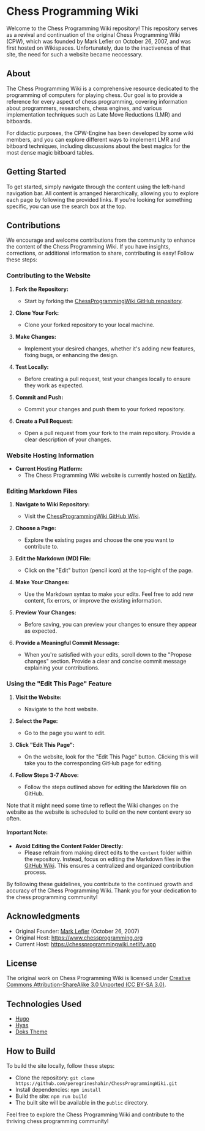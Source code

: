 
# Chess Programming Wiki


Welcome to the Chess Programming Wiki repository! This repository serves as a revival and continuation of the original Chess Programming Wiki (CPW), which was founded by Mark Lefler on October 26, 2007, and was first hosted on Wikispaces. Unfortunately, due to the inactiveness of that site, the need for such a website became neccessary.
## About
The Chess Programming Wiki is a comprehensive resource dedicated to the programming of computers for playing chess. Our goal is to provide a reference for every aspect of chess programming, covering information about programmers, researchers, chess engines, and various implementation techniques such as Late Move Reductions (LMR) and bitboards.

For didactic purposes, the CPW-Engine has been developed by some wiki members, and you can explore different ways to implement LMR and bitboard techniques, including discussions about the best magics for the most dense magic bitboard tables.

## Getting Started
To get started, simply navigate through the content using the left-hand navigation bar. All content is arranged hierarchically, allowing you to explore each page by following the provided links. If you're looking for something specific, you can use the search box at the top.

## Contributions

We encourage and welcome contributions from the community to enhance the content of the Chess Programming Wiki. If you have insights, corrections, or additional information to share, contributing is easy! Follow these steps:

### Contributing to the Website

1. **Fork the Repository:**
   - Start by forking the [ChessProgrammingWiki GitHub repository](https://github.com/peregrineshahin/ChessProgrammingWiki).

2. **Clone Your Fork:**
   - Clone your forked repository to your local machine.

3. **Make Changes:**
   - Implement your desired changes, whether it's adding new features, fixing bugs, or enhancing the design.

4. **Test Locally:**
   - Before creating a pull request, test your changes locally to ensure they work as expected.

5. **Commit and Push:**
   - Commit your changes and push them to your forked repository.

6. **Create a Pull Request:**
   - Open a pull request from your fork to the main repository. Provide a clear description of your changes.

### Website Hosting Information

- **Current Hosting Platform:**
  - The Chess Programming Wiki website is currently hosted on [Netlify](https://www.netlify.com/).

### Editing Markdown Files

1. **Navigate to Wiki Repository:**
   - Visit the [ChessProgrammingWiki GitHub Wiki](https://github.com/peregrineshahin/ChessProgrammingWiki/wiki).

2. **Choose a Page:**
   - Explore the existing pages and choose the one you want to contribute to.

3. **Edit the Markdown (MD) File:**
   - Click on the "Edit" button (pencil icon) at the top-right of the page.

4. **Make Your Changes:**
   - Use the Markdown syntax to make your edits. Feel free to add new content, fix errors, or improve the existing information.

5. **Preview Your Changes:**
   - Before saving, you can preview your changes to ensure they appear as expected.

6. **Provide a Meaningful Commit Message:**
   - When you're satisfied with your edits, scroll down to the "Propose changes" section. Provide a clear and concise commit message explaining your contributions.

### Using the "Edit This Page" Feature

1. **Visit the Website:**
   - Navigate to the host website.

2. **Select the Page:**
   - Go to the page you want to edit.

3. **Click "Edit This Page":**
   - On the website, look for the "Edit This Page" button. Clicking this will take you to the corresponding GitHub page for editing.

4. **Follow Steps 3-7 Above:**
   - Follow the steps outlined above for editing the Markdown file on GitHub.

Note that it might need some time to reflect the Wiki changes on the website as the website is scheduled to build on the new content every so often.

#### Important Note:

- **Avoid Editing the Content Folder Directly:**
   - Please refrain from making direct edits to the `content` folder within the repository. Instead, focus on editing the Markdown files in the [GitHub Wiki](https://github.com/peregrineshahin/ChessProgrammingWiki/wiki). This ensures a centralized and organized contribution process.

By following these guidelines, you contribute to the continued growth and accuracy of the Chess Programming Wiki. Thank you for your dedication to the chess programming community!

## Acknowledgments
* Original Founder: [Mark Lefler](https://chessprogrammingwiki.netlify.app/mark_lefler/) (October 26, 2007)
* Original Host: https://www.chessprogramming.org
* Current Host: https://chessprogrammingwiki.netlify.app

## License
The original work on Chess Programming Wiki is licensed under [Creative Commons Attribution-ShareAlike 3.0 Unported (CC BY-SA 3.0)](https://creativecommons.org/licenses/by-sa/3.0/deed.en).

## Technologies Used
* [Hugo](https://gohugo.io/)
* [Hyas](https://gethyas.com/)
* [Doks Theme](https://getdoks.org/)

## How to Build
To build the site locally, follow these steps:

* Clone the repository: `git clone https://github.com/peregrineshahin/ChessProgrammingWiki.git`
* Install dependencies: `npm install`
* Build the site: `npm run build`
* The built site will be available in the `public` directory.

Feel free to explore the Chess Programming Wiki and contribute to the thriving chess programming community!
